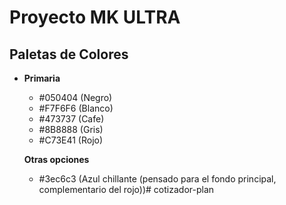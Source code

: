 # Proyecto MK ULTRA

## Paletas de Colores

- **Primaria**
  - #050404 (Negro)
  - #F7F6F6 (Blanco)
  - #473737 (Cafe)
  - #8B8888 (Gris)
  - #C73E41 (Rojo)

  **Otras opciones**
  - #3ec6c3 (Azul chillante (pensado para el fondo principal, complementario del rojo))#   c o t i z a d o r - p l a n  
 